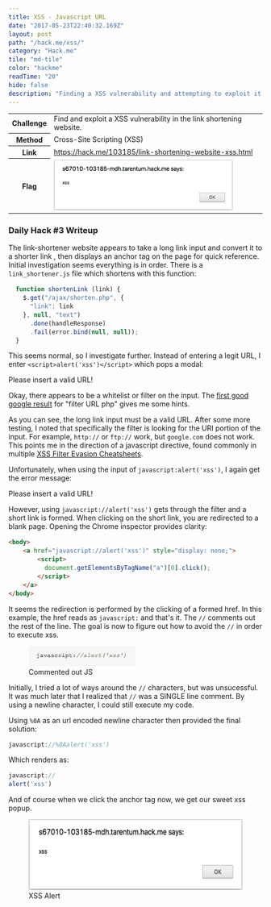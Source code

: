 ```yaml
---
title: XSS - Javascript URL
date: "2017-05-23T22:40:32.169Z"
layout: post
path: "/hack.me/xss/"
category: "Hack.me"
tile: "md-tile"
color: "hackme"
readTime: "20"
hide: false
description: "Finding a XSS vulnerability and attempting to exploit it.  This challenge had some user sanitization, so there was some XSS filter evasion."
---
```


<div class='daily-hack-box'>
	<table class='table'>
		<thead>
		</thead>
		<tbody>
			<tr>
				<th scope='row'>Challenge</th>
				<td>Find and exploit a XSS vulnerability in the link shortening website.</td>
			</tr>
			<tr>
				<th scope='row'>Method</th>
				<td>Cross-Site Scripting (XSS)</td>
			</tr>
			<tr>
				<th scope='row'>Link</th>
				<td><a class='table-link' target='_blank' href='https://hack.me/103185/link-shortening-website-xss.html'>https://hack.me/103185/link-shortening-website-xss.html</a></td>
			</tr>
			<tr>
				<th scope='row'>Flag</th>
				<td>
					<img style="height: 100px;" src="./flag.png" alt="xss">
				</td>
			</tr>
		</tbody>
	</table>
</div>

### Daily Hack #3 Writeup
The link-shortener website appears to take a long link input and convert it to a shorter link , then displays an anchor tag on the page for quick reference.  Initial investigation seems everything is in order.  There is a `link_shortener.js` file which shortens with this function:

```js
  function shortenLink (link) { 
    $.get("/ajax/shorten.php", { 
      "link": link
    }, null, "text")
      .done(handleResponse)
      .fail(error.bind(null, null));
  }
```

This seems normal, so I investigate further.  Instead of entering a legit URL, I enter `<script>alert('xss')</script>` which pops a modal:

<div class='text-response'>
	Please insert a valid URL!
</div>

Okay, there appears to be a whitelist or filter on the input.  The <a class='table-link' target='_blank' href='https://secure.php.net/manual/en/filter.filters.validate.php'>first good google result</a> for "filter URL php" gives me some hints.  

As you can see, the long link input must be a valid URL.  After some more testing, I noted that specifically the filter is looking for the URI portion of the input.  For example, `http://` or `ftp://` work, but `google.com` does not work.  This points me in the direction of a javascript directive, found commonly in multiple <a class='table-link' target='_blank' href='https://www.owasp.org/index.php/XSS_Filter_Evasion_Cheat_Sheet#Image_XSS_using_the_JavaScript_directive'>XSS Filter Evasion Cheatsheets</a>.

Unfortunately, when using the input of `javascript:alert('xss')`, I again get the error message:

<div class='text-response'>
	Please insert a valid URL!
</div>

However, using `javascript://alert('xss')` gets through the filter and a short link is formed. When clicking on the short link, you are redirected to a blank page.  Opening the Chrome inspector provides clarity:

```html
<body>
	<a href="javascript://alert('xss')" style="display: none;">
		<script>
		  document.getElementsByTagName("a")[0].click();
		</script>
	</a>
</body>
```

It seems the redirection is performed by the clicking of a formed href.  In this example, the href reads as `javascript:` and that's it.  The `//` comments out the rest of the line.  The goal is now to figure out how to avoid the `//` in order to execute xss.  

<figure>
	<img style="height: 40px;" src="./commented-js.png" alt="Commented-JS">
	<figcaption>Commented out JS</figcaption>
</figure>


Initially, I tried a lot of ways around the `//` characters, but was unsucessful.  It was much later that I realized that `//` was a SINGLE line comment.  By using a newline character, I could still execute my code.


Using `%0A` as an url encoded newline character then provided the final solution:  

```js
javascript://%0Aalert('xss')
```

Which renders as:

```js
javascript://
alert('xss')
```

And of course when we click the anchor tag now, we get our sweet xss popup.


<figure>
	<img style="height: 140px;" src="./flag.png" alt="XSS">
	<figcaption>XSS Alert</figcaption>
</figure>











